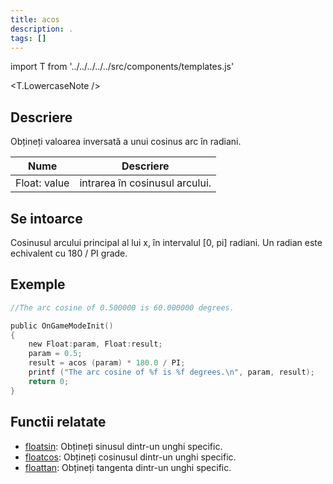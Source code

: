 ```yaml
---
title: acos
description: .
tags: []
---
```


import T from '../../../../../src/components/templates.js'

<T.LowercaseNote />

## Descriere

Obțineți valoarea inversată a unui cosinus arc în radiani.

| Nume         | Descriere                      |
| ------------ | ------------------------------ |
| Float: value | intrarea în cosinusul arcului. |

## Se intoarce

Cosinusul arcului principal al lui x, în intervalul [0, pi] radiani. Un radian este echivalent cu 180 / PI grade.

## Exemple

```c
//The arc cosine of 0.500000 is 60.000000 degrees.

public OnGameModeInit()
{
    new Float:param, Float:result;
    param = 0.5;
    result = acos (param) * 180.0 / PI;
    printf ("The arc cosine of %f is %f degrees.\n", param, result);
    return 0;
}
```

## Functii relatate

- [floatsin](floatsin.md): Obțineți sinusul dintr-un unghi specific.
- [floatcos](floatcos.md): Obțineți cosinusul dintr-un unghi specific.
- [floattan](floattan.md): Obțineți tangenta dintr-un unghi specific.
